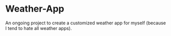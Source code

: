 # Weather-App
An ongoing project to create a customized weather app for myself (because I tend to hate all weather apps).
